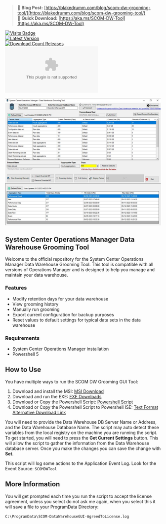 > :notebook: **Blog Post:** [https://blakedrumm.com/blog/scom-dw-grooming-tool/](https://blakedrumm.com/blog/scom-dw-grooming-tool/) \
> :arrow_down_small: **Quick Download:** [https://aka.ms/SCOM-DW-Tool](https://aka.ms/SCOM-DW-Tool)

[![Visits Badge](https://badges.strrl.dev/visits/blakedrumm/SCOM-DW-Grooming-Tool)](https://badges.strrl.dev) \
[![Latest Version](https://img.shields.io/github/v/release/blakedrumm/SCOM-DW-Grooming-Tool)](https://github.com/blakedrumm/SCOM-DW-Grooming-Tool/releases/latest) \
[![Download Count Releases](https://img.shields.io/github/downloads/blakedrumm/SCOM-DW-Grooming-Tool/total.svg?style=for-the-badge&color=brightgreen)](https://github.com/blakedrumm/SCOM-DW-Grooming-Tool/releases) \
[![Download Count Latest](https://img.shields.io/github/downloads/blakedrumm/SCOM-DW-Grooming-Tool/latest/SCOM-DW-GroomingGUI-EXE-64bit.zip?style=for-the-badge&color=brightgreen)](https://aka.ms/SCOM-DW-Tool)

[![SCOM DW Grooming Tool](scom-dw-grooming.png)](https://github.com/blakedrumm/SCOM-DW-Grooming-Tool/releases/latest)

## System Center Operations Manager Data Warehouse Grooming Tool

Welcome to the official repository for the System Center Operations Manager Data Warehouse Grooming Tool. This tool is compatible with all versions of Operations Manager and is designed to help you manage and maintain your data warehouse.

### Features
- Modify retention days for your data warehouse
- View grooming history
- Manually run grooming
- Export current configuration for backup purposes
- Reset values to default settings for typical data sets in the data warehouse

### Requirements
- System Center Operations Manager installation
- Powershell 5

## How to Use

You have multiple ways to run the SCOM DW Grooming GUI Tool:

1. Download and install the MSI: [MSI Download](https://github.com/blakedrumm/SCOM-DW-Grooming-Tool/releases/latest/download/SCOM-DW-GroomingGUI-MSI.zip)
2. Download and run the EXE: [EXE Downloads](https://github.com/blakedrumm/SCOM-DW-Grooming-Tool/releases/latest/download/SCOM-DW-GroomingGUI-EXE-64bit.zip)
3. Download or Copy the Powershell Script: [Powershell Script](https://github.com/blakedrumm/SCOM-DW-Grooming-Tool/releases/latest/download/SCOM-DW-GroomingGUI.ps1)
4. Download or Copy the Powershell Script to Powershell ISE: [Text Format Alternative Download Link](https://files.blakedrumm.com/SCOM-DW-GroomingGUI.txt)

You will need to provide the Data Warehouse DB Server Name or Address, and the Data Warehouse Database Name. The script may auto detect these variables from the local registry on the machine you are running the script. To get started, you will need to press the **Get Current Settings** button. This will allow the script to gather the information from the Data Warehouse database server. Once you make the changes you can save the change with **Set**.

This script will log some actions to the Application Event Log. Look for the Event Source: `SCOMDWTool`

## More Information

You will get prompted each time you run the script to accept the license agreement, unless you select do not ask me again, when you select this it will save a file to your ProgramData Directory:
```
C:\ProgramData\SCOM-DataWarehouseGUI-AgreedToLicense.log
```

<!-- ![Visits](https://counter.blakedrumm.com/count/tag.svg?url=https://github.com/blakedrumm/SCOM-DW-Grooming-Tool) -->

